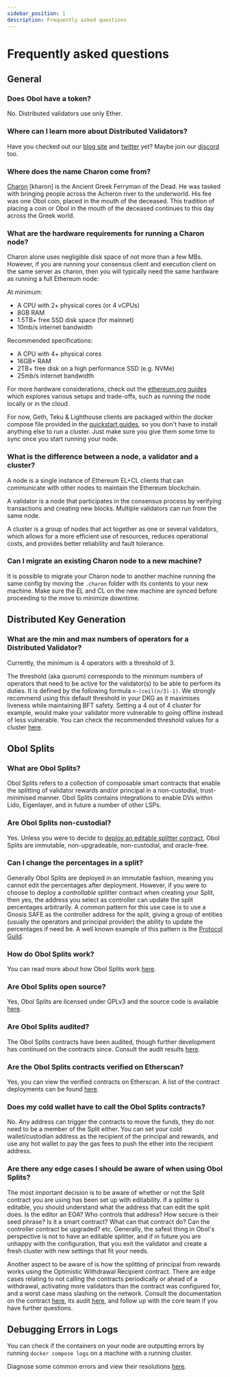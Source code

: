 ```yaml
---
sidebar_position: 1
description: Frequently asked questions
---
```


# Frequently asked questions

## General

### Does Obol have a token?

No. Distributed validators use only Ether.

### Where can I learn more about Distributed Validators?

Have you checked out our [blog site](https://blog.obol.tech) and [twitter](https://twitter.com/ObolNetwork) yet? Maybe join our [discord](https://discord.gg/n6ebKsX46w) too.

### Where does the name Charon come from?

[Charon](https://www.theoi.com/Khthonios/Kharon.html) [kharon] is the Ancient Greek Ferryman of the Dead. He was tasked with bringing people across the Acheron river to the underworld. His fee was one Obol coin, placed in the mouth of the deceased. This tradition of placing a coin or Obol in the mouth of the deceased continues to this day across the Greek world.

### What are the hardware requirements for running a Charon node?
Charon alone uses negligible disk space of not more than a few MBs. However, if you are running your consensus client and execution client on the same server as charon, then you will typically need the same hardware as running a full Ethereum node: 

At minimum:
- A CPU with 2+ physical cores (or 4 vCPUs)
- 8GB RAM
- 1.5TB+ free SSD disk space (for mainnet)
- 10mb/s internet bandwidth

Recommended specifications:
- A CPU with 4+ physical cores
- 16GB+ RAM
- 2TB+ free disk on a high performance SSD (e.g. NVMe)
- 25mb/s internet bandwidth

For more hardware considerations, check out the [ethereum.org guides](https://ethereum.org/en/developers/docs/nodes-and-clients/run-a-node/#environment-and-hardware) which explores various setups and trade-offs, such as running the node locally or in the cloud.

For now, Geth, Teku & Lighthouse clients are packaged within the docker compose file provided in the [quickstart guides](../../start/quickstart_overview.md), so you don't have to install anything else to run a cluster. Just make sure you give them some time to sync once you start running your node.

### What is the difference between a node, a validator and a cluster?
A node is a single instance of Ethereum EL+CL clients that can communicate with other nodes to maintain the Ethereum blockchain.

A validator is a node that participates in the consensus process by verifying transactions and creating new blocks. Multiple validators can run from the same node.

A cluster is a group of nodes that act together as one or several validators, which allows for a more efficient use of resources, reduces operational costs, and provides better reliability and fault tolerance.

### Can I migrate an existing Charon node to a new machine?

It is possible to migrate your Charon node to another machine running the same config by moving the `.charon` folder with its contents to your new machine. Make sure the EL and CL on the new machine are synced before proceeding to the move to minimize downtime. 

## Distributed Key Generation

### What are the min and max numbers of operators for a Distributed Validator?

Currently, the minimum is 4 operators with a threshold of 3.

The threshold (aka quorum) corresponds to the minimum numbers of operators that need to be active for the validator(s) to be able to perform its duties. It is defined by the following formula `n-(ceil(n/3)-1)`. We strongly recommend using this default threshold in your DKG as it maximises liveness while maintaining BFT safety. Setting a 4 out of 4 cluster for example, would make your validator more vulnerable to going offline instead of less vulnerable. You can check the recommended threshold values for a cluster [here](../key-concepts.md#distributed-validator-threshold).

## Obol Splits

### What are Obol Splits?

Obol Splits refers to a collection of composable smart contracts that enable the splitting of validator rewards and/or principal in a non-custodial, trust-minimised manner. Obol Splits contains integrations to enable DVs within Lido, Eigenlayer, and in future a number of other LSPs. 

### Are Obol Splits non-custodial?

Yes. Unless you were to decide to [deploy an editable splitter contract](#can-i-change-the-percentages-in-a-split), Obol Splits are immutable, non-upgradeable, non-custodial, and oracle-free. 

### Can I change the percentages in a split?

Generally Obol Splits are deployed in an immutable fashion, meaning you cannot edit the percentages after deployment. However, if you were to choose to deploy a *controllable* splitter contract when creating your Split, then yes, the address you select as controller can update the split percentages arbitrarily. A common pattern for this use case is to use a Gnosis SAFE as the controller address for the split, giving a group of entities (usually the operators and principal provider) the ability to update the percentages if need be. A well known example of this pattern is the [Protocol Guild](https://protocol-guild.readthedocs.io/en/latest/3-smart-contract.html). 

### How do Obol Splits work?

You can read more about how Obol Splits work [here](../../sc/introducing-obol-splits.md). 

### Are Obol Splits open source?

Yes, Obol Splits are licensed under GPLv3 and the source code is available [here](https://github.com/ObolNetwork/obol-splits). 

### Are Obol Splits audited?

The Obol Splits contracts have been audited, though further development has continued on the contracts since. Consult the audit results [here](../../sec/smart_contract_audit.md). 

### Are the Obol Splits contracts verified on Etherscan?

Yes, you can view the verified contracts on Etherscan. A list of the contract deployments can be found [here](https://github.com/ObolNetwork/obol-splits?#deployment). 

### Does my cold wallet have to call the Obol Splits contracts?

No. Any address can trigger the contracts to move the funds, they do not need to be a member of the Split either. You can set your cold wallet/custodian address as the recipient of the principal and rewards, and use any hot wallet to pay the gas fees to push the ether into the recipient address. 

### Are there any edge cases I should be aware of when using Obol Splits?

The most important decision is to be aware of whether or not the Split contract you are using has been set up with editability. If a splitter is editable, you should understand what the address that can edit the split does. Is the editor an EOA? Who controls that address? How secure is their seed phrase? Is it a smart contract? What can that contract do? Can the controller contract be upgraded? etc. Generally, the safest thing in Obol's perspective is not to have an editable splitter, and if in future you are unhappy with the configuration, that you exit the validator and create a fresh cluster with new settings that fit your needs. 

Another aspect to be aware of is how the splitting of principal from rewards works using the Optimistic Withdrawal Recipient contract. There are edge cases relating to not calling the contracts periodically or ahead of a withdrawal, activating more validators than the contract was configured for, and a worst case mass slashing on the network. Consult the documentation on the contract [here](../../sc/introducing-obol-splits.md#optimistic-withdrawal-recipient), its audit [here](../../sec/smart_contract_audit.md), and follow up with the core team if you have further questions. 

## Debugging Errors in Logs 

You can check if the containers on your node are outputting errors by running `docker compose logs` on a machine with a running cluster.

Diagnose some common errors and view their resolutions [here](./errors.mdx).